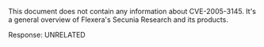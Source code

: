 This document does not contain any information about CVE-2005-3145. It's a general overview of Flexera's Secunia Research and its products.

Response: UNRELATED